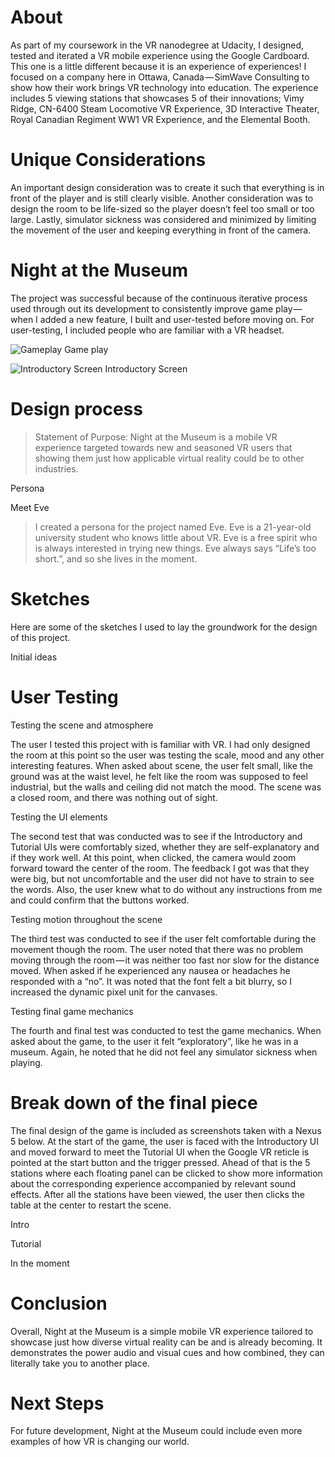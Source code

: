 # About
As part of my coursework in the VR nanodegree at Udacity, I designed, tested and iterated a VR mobile experience using the Google Cardboard. This one is a little different because it is an experience of experiences! I focused on a company here in Ottawa, Canada — SimWave Consulting to show how their work brings VR technology into education. The experience includes 5 viewing stations that showcases 5 of their innovations; Vimy Ridge, CN-6400 Steam Locomotive VR Experience, 3D Interactive Theater, Royal Canadian Regiment WW1 VR Experience, and the Elemental Booth.

# Unique Considerations
An important design consideration was to create it such that everything is in front of the player and is still clearly visible. Another consideration was to design the room to be life-sized so the player doesn’t feel too small or too large. Lastly, simulator sickness was considered and minimized by limiting the movement of the user and keeping everything in front of the camera.

# Night at the Museum
The project was successful because of the continuous iterative process used through out its development to consistently improve game play — when I added a new feature, I built and user-tested before moving on. For user-testing, I included people who are familiar with a VR headset.

![Gameplay](https://cloud.githubusercontent.com/assets/18746993/22408786/eb84aa24-e64c-11e6-8c60-3125ded0b8ea.PNG)
Game play

![Introductory Screen](https://cloud.githubusercontent.com/assets/18746993/22408789/1a96ed90-e64d-11e6-9496-bafd07a047fd.PNG)
Introductory Screen


# Design process
>Statement of Purpose: Night at the Museum is a mobile VR experience targeted towards new and seasoned VR users that showing 
>them just how applicable virtual reality could be to other industries.

Persona

Meet Eve
>I created a persona for the project named Eve. Eve is a 21-year-old university student who knows little about VR. Eve is a 
>free spirit who is always interested in trying new things. Eve always says “Life’s too short.”, and so she lives in the 
>moment.

# Sketches
Here are some of the sketches I used to lay the groundwork for the design of this project.

Initial ideas

# User Testing
Testing the scene and atmosphere

The user I tested this project with is familiar with VR. I had only designed the room at this point so the user was testing the scale, mood and any other interesting features. When asked about scene, the user felt small, like the ground was at the waist level, he felt like the room was supposed to feel industrial, but the walls and ceiling did not match the mood. The scene was a closed room, and there was nothing out of sight.

Testing the UI elements

The second test that was conducted was to see if the Introductory and Tutorial UIs were comfortably sized, whether they are self-explanatory and if they work well. At this point, when clicked, the camera would zoom forward toward the center of the room. The feedback I got was that they were big, but not uncomfortable and the user did not have to strain to see the words. Also, the user knew what to do without any instructions from me and could confirm that the buttons worked.

Testing motion throughout the scene

The third test was conducted to see if the user felt comfortable during the movement though the room. The user noted that there was no problem moving through the room — it was neither too fast nor slow for the distance moved. When asked if he experienced any nausea or headaches he responded with a “no”. It was noted that the font felt a bit blurry, so I increased the dynamic pixel unit for the canvases.

Testing final game mechanics

The fourth and final test was conducted to test the game mechanics. When asked about the game, to the user it felt “exploratory”, like he was in a museum. Again, he noted that he did not feel any simulator sickness when playing.

# Break down of the final piece
The final design of the game is included as screenshots taken with a Nexus 5 below. At the start of the game, the user is faced with the Introductory UI and moved forward to meet the Tutorial UI when the Google VR reticle is pointed at the start button and the trigger pressed. Ahead of that is the 5 stations where each floating panel can be clicked to show more information about the corresponding experience accompanied by relevant sound effects. After all the stations have been viewed, the user then clicks the table at the center to restart the scene.

Intro

Tutorial

In the moment

# Conclusion
Overall, Night at the Museum is a simple mobile VR experience tailored to showcase just how diverse virtual reality can be and is already becoming. It demonstrates the power audio and visual cues and how combined, they can literally take you to another place.
# Next Steps
For future development, Night at the Museum could include even more examples of how VR is changing our world.
